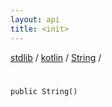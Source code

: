 ```yaml
---
layout: api
title: <init>
---
```

[stdlib](../../index.md) / [kotlin](../index.md) / [String](index.md) / [<init>](_init_.md)

# <init>

```
public String()
```
